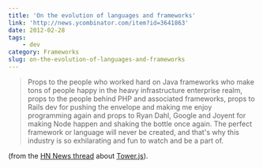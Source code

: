 ```yaml
---
title: 'On the evolution of languages and frameworks'
link: 'http://news.ycombinator.com/item?id=3641863'
date: 2012-02-28
tags:
    - dev
category: Frameworks
slug: on-the-evolution-of-languages-and-frameworks
---
```


> Props to the people who worked hard on Java frameworks who make tons of people happy in the heavy
> infrastructure enterprise realm, props to the people behind PHP and associated frameworks, props
> to Rails dev for pushing the envelope and making me enjoy programming again and props to Ryan
> Dahl, Google and Joyent for making Node happen and shaking the bottle once again. The perfect
> framework or language will never be created, and that's why this industry is so exhilarating and
> fun to watch and be a part of.

(from the [HN News thread](http://news.ycombinator.com/item?id=3639828) about
[Tower.js](http://towerjs.org)).
